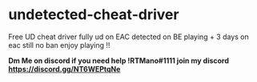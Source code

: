 # undetected-cheat-driver
Free UD cheat driver fully ud on EAC detected on BE playing + 3 days on eac still no ban enjoy playing !! 

**Dm Me on discord if you need help !RTMano#1111 join my discord https://discord.gg/NT6WEPtqNe**
